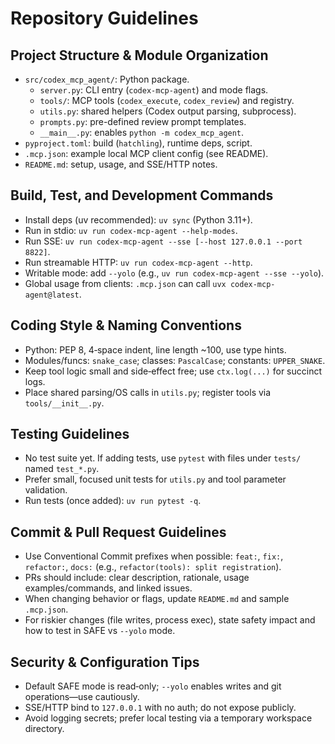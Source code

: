 # Repository Guidelines

## Project Structure & Module Organization
- `src/codex_mcp_agent/`: Python package.
  - `server.py`: CLI entry (`codex-mcp-agent`) and mode flags.
  - `tools/`: MCP tools (`codex_execute`, `codex_review`) and registry.
  - `utils.py`: shared helpers (Codex output parsing, subprocess).
  - `prompts.py`: pre-defined review prompt templates.
  - `__main__.py`: enables `python -m codex_mcp_agent`.
- `pyproject.toml`: build (`hatchling`), runtime deps, script.
- `.mcp.json`: example local MCP client config (see README).
- `README.md`: setup, usage, and SSE/HTTP notes.

## Build, Test, and Development Commands
- Install deps (uv recommended): `uv sync` (Python 3.11+).
- Run in stdio: `uv run codex-mcp-agent --help-modes`.
- Run SSE: `uv run codex-mcp-agent --sse [--host 127.0.0.1 --port 8822]`.
- Run streamable HTTP: `uv run codex-mcp-agent --http`.
- Writable mode: add `--yolo` (e.g., `uv run codex-mcp-agent --sse --yolo`).
- Global usage from clients: `.mcp.json` can call `uvx codex-mcp-agent@latest`.

## Coding Style & Naming Conventions
- Python: PEP 8, 4‑space indent, line length ~100, use type hints.
- Modules/funcs: `snake_case`; classes: `PascalCase`; constants: `UPPER_SNAKE`.
- Keep tool logic small and side‑effect free; use `ctx.log(...)` for succinct logs.
- Place shared parsing/OS calls in `utils.py`; register tools via `tools/__init__.py`.

## Testing Guidelines
- No test suite yet. If adding tests, use `pytest` with files under `tests/` named `test_*.py`.
- Prefer small, focused unit tests for `utils.py` and tool parameter validation.
- Run tests (once added): `uv run pytest -q`.

## Commit & Pull Request Guidelines
- Use Conventional Commit prefixes when possible: `feat:`, `fix:`, `refactor:`, `docs:` (e.g., `refactor(tools): split registration`).
- PRs should include: clear description, rationale, usage examples/commands, and linked issues.
- When changing behavior or flags, update `README.md` and sample `.mcp.json`.
- For riskier changes (file writes, process exec), state safety impact and how to test in SAFE vs `--yolo` mode.

## Security & Configuration Tips
- Default SAFE mode is read‑only; `--yolo` enables writes and git operations—use cautiously.
- SSE/HTTP bind to `127.0.0.1` with no auth; do not expose publicly.
- Avoid logging secrets; prefer local testing via a temporary workspace directory.

